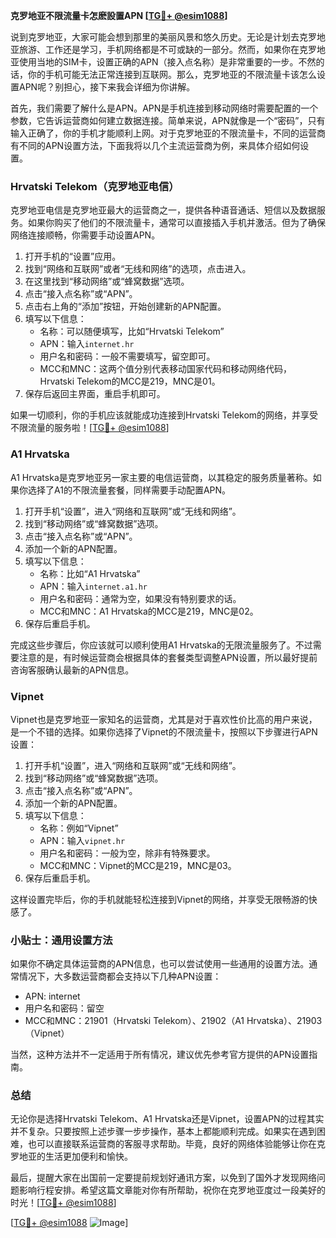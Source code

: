 **克罗地亚不限流量卡怎麽設置APN [[TG💪+ @esim1088](https://t.me/s/esim1088)]**

说到克罗地亚，大家可能会想到那里的美丽风景和悠久历史。无论是计划去克罗地亚旅游、工作还是学习，手机网络都是不可或缺的一部分。然而，如果你在克罗地亚使用当地的SIM卡，设置正确的APN（接入点名称）是非常重要的一步。不然的话，你的手机可能无法正常连接到互联网。那么，克罗地亚的不限流量卡该怎么设置APN呢？别担心，接下来我会详细为你讲解。

首先，我们需要了解什么是APN。APN是手机连接到移动网络时需要配置的一个参数，它告诉运营商如何建立数据连接。简单来说，APN就像是一个“密码”，只有输入正确了，你的手机才能顺利上网。对于克罗地亚的不限流量卡，不同的运营商有不同的APN设置方法，下面我将以几个主流运营商为例，来具体介绍如何设置。

### **Hrvatski Telekom（克罗地亚电信）**

克罗地亚电信是克罗地亚最大的运营商之一，提供各种语音通话、短信以及数据服务。如果你购买了他们的不限流量卡，通常可以直接插入手机并激活。但为了确保网络连接顺畅，你需要手动设置APN。

1. 打开手机的“设置”应用。
2. 找到“网络和互联网”或者“无线和网络”的选项，点击进入。
3. 在这里找到“移动网络”或“蜂窝数据”选项。
4. 点击“接入点名称”或“APN”。
5. 点击右上角的“添加”按钮，开始创建新的APN配置。
6. 填写以下信息：
   - 名称：可以随便填写，比如“Hrvatski Telekom”
   - APN：输入`internet.hr`
   - 用户名和密码：一般不需要填写，留空即可。
   - MCC和MNC：这两个值分别代表移动国家代码和移动网络代码，Hrvatski Telekom的MCC是219，MNC是01。
7. 保存后返回主界面，重启手机即可。

如果一切顺利，你的手机应该就能成功连接到Hrvatski Telekom的网络，并享受不限流量的服务啦！[[TG💪+ @esim1088](https://t.me/s/esim1088)]

### **A1 Hrvatska**

A1 Hrvatska是克罗地亚另一家主要的电信运营商，以其稳定的服务质量著称。如果你选择了A1的不限流量套餐，同样需要手动配置APN。

1. 打开手机“设置”，进入“网络和互联网”或“无线和网络”。
2. 找到“移动网络”或“蜂窝数据”选项。
3. 点击“接入点名称”或“APN”。
4. 添加一个新的APN配置。
5. 填写以下信息：
   - 名称：比如“A1 Hrvatska”
   - APN：输入`internet.a1.hr`
   - 用户名和密码：通常为空，如果没有特别要求的话。
   - MCC和MNC：A1 Hrvatska的MCC是219，MNC是02。
6. 保存后重启手机。

完成这些步骤后，你应该就可以顺利使用A1 Hrvatska的无限流量服务了。不过需要注意的是，有时候运营商会根据具体的套餐类型调整APN设置，所以最好提前咨询客服确认最新的APN信息。

### **Vipnet**

Vipnet也是克罗地亚一家知名的运营商，尤其是对于喜欢性价比高的用户来说，是一个不错的选择。如果你选择了Vipnet的不限流量卡，按照以下步骤进行APN设置：

1. 打开手机“设置”，进入“网络和互联网”或“无线和网络”。
2. 找到“移动网络”或“蜂窝数据”选项。
3. 点击“接入点名称”或“APN”。
4. 添加一个新的APN配置。
5. 填写以下信息：
   - 名称：例如“Vipnet”
   - APN：输入`vipnet.hr`
   - 用户名和密码：一般为空，除非有特殊要求。
   - MCC和MNC：Vipnet的MCC是219，MNC是03。
6. 保存后重启手机。

这样设置完毕后，你的手机就能轻松连接到Vipnet的网络，并享受无限畅游的快感了。

### **小贴士：通用设置方法**

如果你不确定具体运营商的APN信息，也可以尝试使用一些通用的设置方法。通常情况下，大多数运营商都会支持以下几种APN设置：

- APN: internet
- 用户名和密码：留空
- MCC和MNC：21901（Hrvatski Telekom）、21902（A1 Hrvatska）、21903（Vipnet）

当然，这种方法并不一定适用于所有情况，建议优先参考官方提供的APN设置指南。

### **总结**

无论你是选择Hrvatski Telekom、A1 Hrvatska还是Vipnet，设置APN的过程其实并不复杂。只要按照上述步骤一步步操作，基本上都能顺利完成。如果实在遇到困难，也可以直接联系运营商的客服寻求帮助。毕竟，良好的网络体验能够让你在克罗地亚的生活更加便利和愉快。

最后，提醒大家在出国前一定要提前规划好通讯方案，以免到了国外才发现网络问题影响行程安排。希望这篇文章能对你有所帮助，祝你在克罗地亚度过一段美好的时光！[[TG💪+ @esim1088](https://t.me/s/esim1088)] 

[[TG💪+ @esim1088](https://t.me/s/esim1088) ![Image](https://i.postimg.cc/4NQfJmqS/Snipaste-2025-05-13-00-14-12.png)]